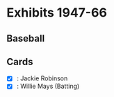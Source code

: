 # Exhibits 1947-66 
## Baseball

## Cards

- [x] : Jackie Robinson<br>
- [x] : Willie Mays (Batting)<br>
